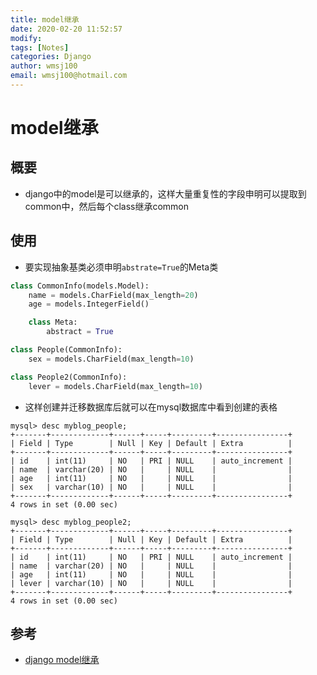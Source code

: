 ```yaml
---
title: model继承
date: 2020-02-20 11:52:57
modify: 
tags: [Notes]
categories: Django
author: wmsj100
email: wmsj100@hotmail.com
---
```


# model继承

## 概要

- django中的model是可以继承的，这样大量重复性的字段申明可以提取到common中，然后每个class继承common

## 使用

- 要实现抽象基类必须申明`abstrate=True`的Meta类
```python
class CommonInfo(models.Model):
    name = models.CharField(max_length=20)
    age = models.IntegerField()

    class Meta:
        abstract = True

class People(CommonInfo):
    sex = models.CharField(max_length=10)

class People2(CommonInfo):
    lever = models.CharField(max_length=10)
```
- 这样创建并迁移数据库后就可以在mysql数据库中看到创建的表格
```mysql
mysql> desc myblog_people;
+-------+-------------+------+-----+---------+----------------+
| Field | Type        | Null | Key | Default | Extra          |
+-------+-------------+------+-----+---------+----------------+
| id    | int(11)     | NO   | PRI | NULL    | auto_increment |
| name  | varchar(20) | NO   |     | NULL    |                |
| age   | int(11)     | NO   |     | NULL    |                |
| sex   | varchar(10) | NO   |     | NULL    |                |
+-------+-------------+------+-----+---------+----------------+
4 rows in set (0.00 sec)

mysql> desc myblog_people2;
+-------+-------------+------+-----+---------+----------------+
| Field | Type        | Null | Key | Default | Extra          |
+-------+-------------+------+-----+---------+----------------+
| id    | int(11)     | NO   | PRI | NULL    | auto_increment |
| name  | varchar(20) | NO   |     | NULL    |                |
| age   | int(11)     | NO   |     | NULL    |                |
| lever | varchar(10) | NO   |     | NULL    |                |
+-------+-------------+------+-----+---------+----------------+
4 rows in set (0.00 sec)
```
## 参考

- [django model继承](https://www.django.cn/course/show-15.html)
